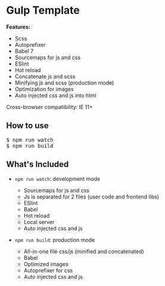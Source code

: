 <h1><strong>Gulp Template</strong></h1>

<p><b>Features:</b></p>
<ul>
    <li>Scss</li>
    <li>Autoprefixer</li>
    <li>Babel 7</li>
    <li>Sourcemaps for js and css</li>
    <li>ESlint</li>
    <li>Hot reload</li>
    <li>Concatenate js and scss</li>
    <li>Minifying js and scss (production mode)</li>
    <li>Optimization for images</li>
    <li>Auto injected css and js into html</li>
</ul>

<p>Cross-browser compatibility: IE 11+</p>

<h2>How to use</h2>

<pre>
$ npm run watch
$ npm run build
</pre>

<h2>What's Included</h2>

<ul>
    <li>
        <p><code>npm run watch</code>:  development mode</p>
        <ul>
            <li>Sourcemaps for js and css</li>
            <li>Js is separated for 2 files (user code and frontend libs)</li>
            <li>ESlint</li>
            <li>Babel</li>
            <li>Hot reload</li>
            <li>Local server</li>
            <li>Auto injected css and js</li>
        </ul>
    </li>
    <li>
        <p><code>npm run build</code>:  production mode</p>
        <ul>
            <li>All-in-one file css/js (minified and concatenated)</li>
            <li>Babel</li>
            <li>Optimized images</li>
            <li>Autoprefixer for css</li>
            <li>Auto injected css and js</li>
        </ul>
    </li>
</ul>
